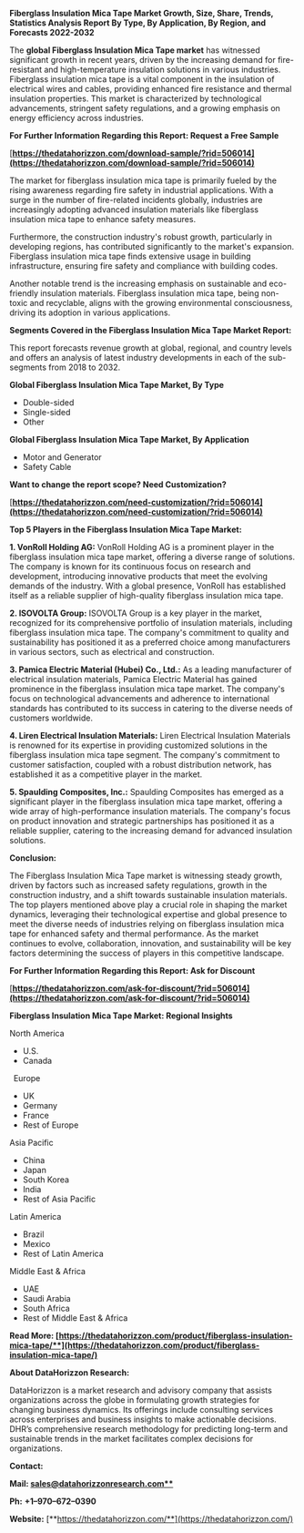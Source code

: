 ﻿**Fiberglass Insulation Mica Tape  Market Growth, Size, Share, Trends, Statistics Analysis Report By Type, By Application, By Region, and Forecasts 2022-2032**

The **global Fiberglass Insulation Mica Tape market** has witnessed significant growth in recent years, driven by the increasing demand for fire-resistant and high-temperature insulation solutions in various industries. Fiberglass insulation mica tape is a vital component in the insulation of electrical wires and cables, providing enhanced fire resistance and thermal insulation properties. This market is characterized by technological advancements, stringent safety regulations, and a growing emphasis on energy efficiency across industries. 

**For Further Information Regarding this Report: Request a Free Sample**	

[**https://thedatahorizzon.com/download-sample/?rid=506014](https://thedatahorizzon.com/download-sample/?rid=506014)** 

The market for fiberglass insulation mica tape is primarily fueled by the rising awareness regarding fire safety in industrial applications. With a surge in the number of fire-related incidents globally, industries are increasingly adopting advanced insulation materials like fiberglass insulation mica tape to enhance safety measures.

Furthermore, the construction industry's robust growth, particularly in developing regions, has contributed significantly to the market's expansion. Fiberglass insulation mica tape finds extensive usage in building infrastructure, ensuring fire safety and compliance with building codes.

Another notable trend is the increasing emphasis on sustainable and eco-friendly insulation materials. Fiberglass insulation mica tape, being non-toxic and recyclable, aligns with the growing environmental consciousness, driving its adoption in various applications. 

**Segments Covered in the Fiberglass Insulation Mica Tape Market Report:**

This report forecasts revenue growth at global, regional, and country levels and offers an analysis of latest industry developments in each of the sub-segments from 2018 to 2032.

**Global Fiberglass Insulation Mica Tape Market, By Type**

- Double-sided
- Single-sided
- Other

**Global Fiberglass Insulation Mica Tape Market, By Application**

- Motor and Generator
- Safety Cable

**Want to change the report scope? Need Customization?**

[**https://thedatahorizzon.com/need-customization/?rid=506014](https://thedatahorizzon.com/need-customization/?rid=506014)** 

**Top 5 Players in the Fiberglass Insulation Mica Tape Market:**

**1. VonRoll Holding AG:** VonRoll Holding AG is a prominent player in the fiberglass insulation mica tape market, offering a diverse range of solutions. The company is known for its continuous focus on research and development, introducing innovative products that meet the evolving demands of the industry. With a global presence, VonRoll has established itself as a reliable supplier of high-quality fiberglass insulation mica tape.

**2. ISOVOLTA Group:** ISOVOLTA Group is a key player in the market, recognized for its comprehensive portfolio of insulation materials, including fiberglass insulation mica tape. The company's commitment to quality and sustainability has positioned it as a preferred choice among manufacturers in various sectors, such as electrical and construction.

**3. Pamica Electric Material (Hubei) Co., Ltd.:** As a leading manufacturer of electrical insulation materials, Pamica Electric Material has gained prominence in the fiberglass insulation mica tape market. The company's focus on technological advancements and adherence to international standards has contributed to its success in catering to the diverse needs of customers worldwide.

**4. Liren Electrical Insulation Materials:** Liren Electrical Insulation Materials is renowned for its expertise in providing customized solutions in the fiberglass insulation mica tape segment. The company's commitment to customer satisfaction, coupled with a robust distribution network, has established it as a competitive player in the market.

**5. Spaulding Composites, Inc.:** Spaulding Composites has emerged as a significant player in the fiberglass insulation mica tape market, offering a wide array of high-performance insulation materials. The company's focus on product innovation and strategic partnerships has positioned it as a reliable supplier, catering to the increasing demand for advanced insulation solutions.

**Conclusion:**

The Fiberglass Insulation Mica Tape market is witnessing steady growth, driven by factors such as increased safety regulations, growth in the construction industry, and a shift towards sustainable insulation materials. The top players mentioned above play a crucial role in shaping the market dynamics, leveraging their technological expertise and global presence to meet the diverse needs of industries relying on fiberglass insulation mica tape for enhanced safety and thermal performance. As the market continues to evolve, collaboration, innovation, and sustainability will be key factors determining the success of players in this competitive landscape.

**For Further Information Regarding this Report: Ask for Discount**	

[**https://thedatahorizzon.com/ask-for-discount/?rid=506014](https://thedatahorizzon.com/ask-for-discount/?rid=506014)** 

**Fiberglass Insulation Mica Tape Market: Regional Insights**

North America

- U.S.
- Canada

` `Europe

- UK
- Germany
- France
- Rest of Europe

Asia Pacific

- China
- Japan
- South Korea
- India
- Rest of Asia Pacific

Latin America

- Brazil
- Mexico
- Rest of Latin America

Middle East & Africa

- UAE
- Saudi Arabia
- South Africa
- Rest of Middle East & Africa

**Read More: [https://thedatahorizzon.com/product/fiberglass-insulation-mica-tape/**](https://thedatahorizzon.com/product/fiberglass-insulation-mica-tape/)** 

**About DataHorizzon Research:**

DataHorizzon is a market research and advisory company that assists organizations across the globe in formulating growth strategies for changing business dynamics. Its offerings include consulting services across enterprises and business insights to make actionable decisions. DHR’s comprehensive research methodology for predicting long-term and sustainable trends in the market facilitates complex decisions for organizations.

**Contact:**

**Mail: [sales@datahorizzonresearch.com**](mailto:sales@datahorizzonresearch.com)**

**Ph:** **+1–970–672–0390**

**Website:** [**https://thedatahorizzon.com/**](https://thedatahorizzon.com/)


